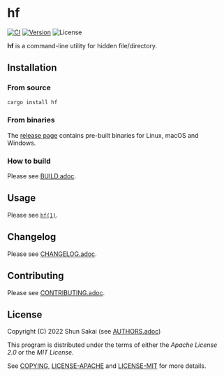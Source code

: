 # hf

[![CI][ci-badge]][ci-url]
[![Version][version-badge]][version-url]
![License][license-badge]

**hf** is a command-line utility for hidden file/directory.

## Installation

### From source

```sh
cargo install hf
```

### From binaries

The [release page][release-page-url] contains pre-built binaries for Linux,
macOS and Windows.

### How to build

Please see [BUILD.adoc](BUILD.adoc).

## Usage

Please see [`hf(1)`](doc/man/man1/hf.1.adoc).

## Changelog

Please see [CHANGELOG.adoc](CHANGELOG.adoc).

## Contributing

Please see [CONTRIBUTING.adoc](CONTRIBUTING.adoc).

## License

Copyright (C) 2022 Shun Sakai (see [AUTHORS.adoc](AUTHORS.adoc))

This program is distributed under the terms of either the _Apache License 2.0_
or the _MIT License_.

See [COPYING](COPYING), [LICENSE-APACHE](LICENSE-APACHE) and
[LICENSE-MIT](LICENSE-MIT) for more details.

[ci-badge]: https://github.com/sorairolake/hf/workflows/CI/badge.svg
[ci-url]: https://github.com/sorairolake/hf/actions?query=workflow%3ACI
[version-badge]: https://img.shields.io/crates/v/hf
[version-url]: https://crates.io/crates/hf
[license-badge]: https://img.shields.io/crates/l/hf
[release-page-url]: https://github.com/sorairolake/hf/releases
